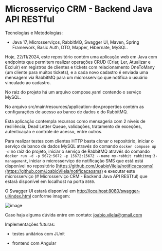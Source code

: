 # Microsserviço CRM - Backend Java API RESTful

Tecnologias e Metodologias:

- Java 17, Microsserviços, RabbitMQ, Swagger UI, Maven, Spring Framework, Basic Auth, DTO, Mapper, Hibernate, MySQL.

Hoje, 22/11/2024, este repositório contém uma aplicação web em Java com endpoints que permitem realizar operações CRUD (Criar, Ler, Atualizar e Excluir) em registros de clientes e tickets com relacionamento OneToMany (um cliente para muitos tickets), e a cada novo cadastro é enviada uma mensagem via RabbitMQ para um microsserviço que notifica o usuário vinculado ao cadastro.

No raiz do projeto há um arquivo compose.yaml contendo o serviço MySQL.

No arquivo src/main/resources/application-dev.properties contém as configurações de acesso ao banco de dados e do RabbitMQ.

Esta aplicação contempla recursos como mensageria com 2 níveis de resiliência, Dead Letter Queue, validações, tratamento de exceções, autenticação e controle de acesso, entre outros.

Para realizar testes com clientes HTTP basta clonar o repositório, iniciar o serviço de banco de dados MySQL através do comando `docker compose up -d` no raiz do projeto, iniciar o serviço de RabbitMQ através do comando `docker run -d -p 5672:5672 -p 15672:15672 --name my-rabbit rabbitmq:3-management`, iniciar o microsserviço de notificação SMS que está está disponível no repositório [https://github.com/JoabioVilela/notificacaosms](https://github.com/JoabioVilela/notificacaosms) e executar este microsserviço (# Microsserviço CRM - Backend Java API RESTful) que estará disponível em localhost na porta `8080`.

O Swagger UI estará disponível em [http://localhost:8080/swagger-ui/index.html](http://localhost:8080/swagger-ui/index.html) conforme imagem:

![image](https://github.com/user-attachments/assets/9de90841-7058-4853-ae15-c0d96f8faa15)


Caso haja alguma dúvida entre em contato: joabio.vilela@gmail.com

Implementações futuras:

- testes unitários com JUnit

- frontend com Angular
